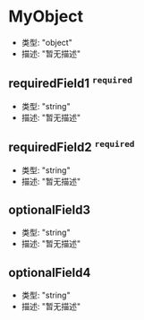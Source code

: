 # MyObject

*   类型: "object"
*   描述: "暂无描述"

## requiredField1 <sup>`required`</sup>

*   类型: "string"
*   描述: "暂无描述"

## requiredField2 <sup>`required`</sup>

*   类型: "string"
*   描述: "暂无描述"

## optionalField3

*   类型: "string"
*   描述: "暂无描述"

## optionalField4

*   类型: "string"
*   描述: "暂无描述"

